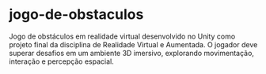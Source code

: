 # jogo-de-obstaculos
Jogo de obstáculos em realidade virtual desenvolvido no Unity como projeto final da disciplina de Realidade Virtual e Aumentada. O jogador deve superar desafios em um ambiente 3D imersivo, explorando movimentação, interação e percepção espacial.
